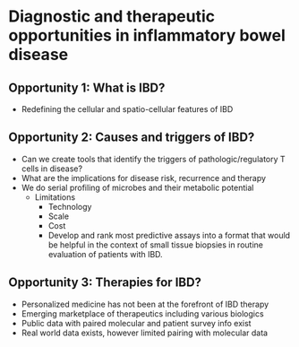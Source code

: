 # Diagnostic and therapeutic opportunities in inflammatory bowel disease

## Opportunity 1: What is IBD?
- Redefining the cellular and spatio-cellular features of IBD

## Opportunity 2: Causes and triggers of IBD?
- Can we create tools that identify the triggers of pathologic/regulatory T cells in disease?
- What are the implications for disease risk, recurrence and therapy
- We do serial profiling of microbes and their metabolic potential
  - Limitations
    - Technology
    - Scale
    - Cost
    - Develop and rank most predictive assays into a format that would be helpful in the context of small tissue biopsies in routine evaluation of patients with IBD.

## Opportunity 3: Therapies for IBD?
- Personalized medicine has not been at the forefront of IBD therapy
- Emerging marketplace of therapeutics including various biologics
- Public data with paired molecular and patient survey info exist
- Real world data exists, however limited pairing with molecular data

